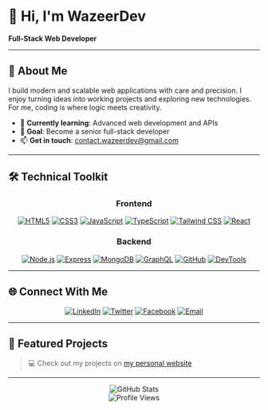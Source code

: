# 👋 Hi, I'm WazeerDev
**Full-Stack Web Developer**

---

## 🚀 About Me
I build modern and scalable web applications with care and precision. I enjoy turning ideas into working projects and exploring new technologies.  
For me, coding is where logic meets creativity.

- 🌱 **Currently learning**: Advanced web development and APIs  
- 🎯 **Goal**: Become a senior full-stack developer  
- 📫 **Get in touch**: [contact.wazeerdev@gmail.com](mailto:contact.wazeerdev@gmail.com)  

---

## 🛠️ Technical Toolkit
<div align="center">

### Frontend
[![HTML5](https://img.shields.io/badge/HTML5-E34F26?style=for-the-badge&logo=html5&logoColor=white)](https://www.google.com/search?q=HTML5)
[![CSS3](https://img.shields.io/badge/CSS3-1572B6?style=for-the-badge&logo=css3&logoColor=white)](https://www.google.com/search?q=CSS3)
[![JavaScript](https://img.shields.io/badge/JavaScript-F7DF1E?style=for-the-badge&logo=javascript&logoColor=black)](https://www.google.com/search?q=JavaScript)
[![TypeScript](https://img.shields.io/badge/TypeScript-3178C6?style=for-the-badge&logo=typescript&logoColor=white)](https://www.google.com/search?q=TypeScript)
[![Tailwind CSS](https://img.shields.io/badge/Tailwind%20CSS-38B2AC?style=for-the-badge&logo=tailwind-css&logoColor=white)](https://www.google.com/search?q=TailWind)
[![React](https://img.shields.io/badge/React-20232A?style=for-the-badge&logo=react&logoColor=61DAFB)](https://www.google.com/search?q=React.js)

### Backend
[![Node.js](https://img.shields.io/badge/Node.js-339933?style=for-the-badge&logo=node.js&logoColor=white)](https://www.google.com/search?q=Node.js)
[![Express](https://img.shields.io/badge/Express.js-000000?style=for-the-badge&logo=express&logoColor=white)](https://www.google.com/search?q=Express.js)
[![MongoDB](https://img.shields.io/badge/MongoDB-47A248?style=for-the-badge&logo=mongodb&logoColor=white)](https://www.google.com/search?q=MongoDB)
[![GraphQL](https://img.shields.io/badge/GraphQL-E10098?style=for-the-badge&logo=graphql&logoColor=white)](https://www.google.com/search?q=GraphQL)
[![GitHub](https://img.shields.io/badge/GitHub-181717?style=for-the-badge&logo=github&logoColor=white)](https://github.com/WazeerDev)
[![DevTools](https://img.shields.io/badge/DevTools-9ed5ff?style=for-the-badge&logo=google-chrome&logoColor=white)](https://www.google.com/search?q=DevTools)

</div>

---

## 🌐 Connect With Me
<div align="center">

[![LinkedIn](https://img.shields.io/badge/LinkedIn-0077B5?style=for-the-badge&logo=linkedin&logoColor=white)](https://www.linkedin.com/in/wazeerdev)
[![Twitter](https://img.shields.io/badge/Twitter-1DA1F2?style=for-the-badge&logo=twitter&logoColor=white)](https://x.com/WazeerDev)
[![Facebook](https://img.shields.io/badge/Facebook-1877F2?style=for-the-badge&logo=facebook&logoColor=white)](https://www.facebook.com/profile.php?id=61580617264991)
[![Email](https://img.shields.io/badge/Email-D14836?style=for-the-badge&logo=gmail&logoColor=white)](mailto:contact.wazeerdev@gmail.com)

</div>

---

## 📂 Featured Projects

> 💻 Check out my projects on [my personal website](https://wazeerdev.github.io)  

---

<div align="center">

![GitHub Stats](https://github-readme-stats.vercel.app/api?username=WazeerDev&show_icons=true&theme=radical)
<br>
![Profile Views](https://komarev.com/ghpvc/?username=WazeerDev&style=for-the-badge)

</div>
